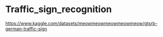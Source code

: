 # Traffic_sign_recognition


https://www.kaggle.com/datasets/meowmeowmeowmeowmeow/gtsrb-german-traffic-sign
